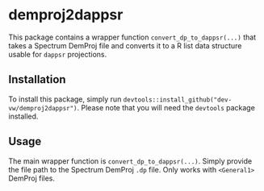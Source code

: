 # demproj2dappsr

This package contains a wrapper function `convert_dp_to_dappsr(...)` that takes a Spectrum DemProj file and converts it to a R list data structure usable for `dappsr` projections.

## Installation

To install this package, simply run `devtools::install_github("dev-vw/demproj2dappsr")`. Please note that you will need the `devtools` package installed.

## Usage

The main wrapper function is `convert_dp_to_dappsr(...)`. Simply provide the file path to the Spectrum DemProj `.dp` file. Only works with `<General1>` DemProj files.
